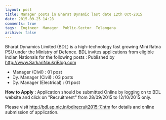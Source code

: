 ```yaml
---
layout: post
title: Manager posts in Bharat Dynamic last date 12th Oct-2015   
date: 2015-09-25 14:28
comments: true
tags:  Engineer  Manager  Public-Sector  Telangana 
archive: false
---
```


Bharat Dynamics Limited (BDL) is a high-technology fast growing Mini Ratna PSU under the Ministry of Defence. BDL invites applications from eligible Indian Nationals for the following posts : Published by http://www.SarkariNaukriBlog.com

- Manager (Civil) : 01 post
- Dy. Manager (Civil) : 03 posts
- Dy. Manager (Electrical) : 01 post   

**How to Apply** : Application should be submitted Online by logging on to BDL website and click on "Recruitment" from 28/09/2015 to 12/10/2015 only.

Please visit <http://bdl.ap.nic.in/bdlrecruit2015-7.htm> for details and online submission of application.
